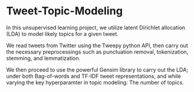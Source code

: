 # Tweet-Topic-Modeling

In this unsupervised learning project, we utilize latent Dirichlet allocation (LDA) to model likely topics for a given tweet.

We read tweets from Twitter using the Tweepy python API, then carry out the necessary preprocessings such as punctuation removal, tokenization, stemming, and lemmatization.

We then proceed to use the powerful Gensim library to carry out the LDA; under both Bag-of-words and TF-IDF tweet representations, and while varying the key hyperparamter in topic modeling: The number of topics.
